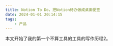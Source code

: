 ```yaml
---
title: Notion To Do，把Notion待办做成桌面便签
date: 2024-01-01 20:14:15
tags:
    - 产品
---
```


本文开始了我的第一个不算工具的工具的写作历程2。
